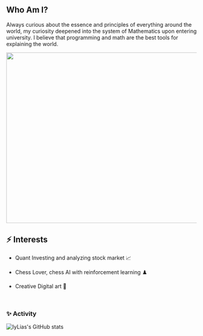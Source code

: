 

<!--
**IyLias/IyLias** is a ✨ _special_ ✨ repository because its `README.md` (this file) appears on your GitHub profile.

Here are some ideas to get you started:

- 🔭 I’m currently working on ...
- 🌱 I’m currently learning ...
- 👯 I’m looking to collaborate on ...
- 🤔 I’m looking for help with ...
- 💬 Ask me about ...
- 📫 How to reach me: ...
- 😄 Pronouns: ...
- ⚡ Fun fact: ...
-->

## Who Am I?

Always curious about the essence and principles of everything around the world, 
my curiosity deepened into the system of Mathematics upon entering university. I believe that programming and math are the best tools for explaining the world.


<img src="https://upload.wikimedia.org/wikipedia/commons/thumb/9/96/Le_penseur_de_la_Porte_de_lEnfer_%28mus%C3%A9e_Rodin%29_%284528252054%29.jpg/260px-Le_penseur_de_la_Porte_de_lEnfer_%28mus%C3%A9e_Rodin%29_%284528252054%29.jpg" width="600" height="450">

<br>

## ⚡ Interests 
   
   * Quant Investing and analyzing stock market 📈
     
   * Chess Lover, chess AI with reinforcement learning ♟️

   * Creative Digital art 🎨


<br>

### ✨ Activity

![IyLias's GitHub stats](https://github-readme-stats.vercel.app/api?username=IyLias&show_icons=true&theme=onedark)
